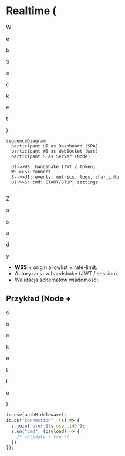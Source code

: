 # Realtime (

W

e

b

S

o

c

k

e

t

)

```mermaid
sequenceDiagram
  participant UI as Dashboard (SPA)
  participant WS as WebSocket (wss)
  participant S as Server (Node)

  UI->>WS: handshake (JWT / token)
  WS->>S: connect
  S-->>UI: events: metrics, logs, char_info
  UI->>S: cmd: START/STOP, settings

```

##

Z

a

s

a

d

y

- **WSS** + origin allowlist + rate-limit.
- Autoryzacja w handshake (JWT / session).
- Walidacja schematów wiadomości.

## Przykład (Node +

s

o

c

k

e

t

i

o

)

```ts
io.use(authMiddleware);
io.on("connection", (s) => {
  s.join(`user:${s.user.id}`);
  s.on("cmd", (payload) => {
    /* validate + run */
  });
});
```
